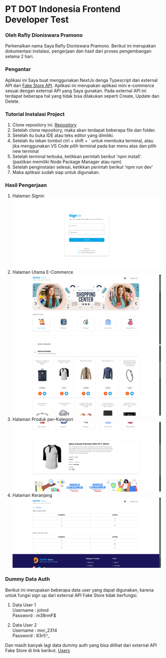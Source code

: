# PT DOT Indonesia Frontend Developer Test

### Oleh Rafly Dioniswara Pramono
Perkenalkan nama Saya Rafly Dioniswara Pramono. Berikut ini merupakan dokumentasi instalasi, pengerjaan dan hasil dari proses pengembangan selama 2 hari.

### Pengantar
Aplikasi ini Saya buat menggunakan NextJs denga Typescript dan external API dari [Fake Store API](https://fakestoreapi.com/docs). Aplikasi ini merupakan aplikasi mini e-commerce sesuai dengan external API yang Saya gunakan. Pada external API ini terdapat beberapa hal yang tidak bisa dilakukan seperti Create, Update dan Delete.

### Tutorial Instalasi Project
1. Clone repository ini. [Repository](https://github.com/RaflyDioniswaraPramono/dot-frontend-test)
2. Setelah clone repository, maka akan terdapat beberapa file dan folder.
3. Setelah itu buka IDE atau teks editor yang dimiliki.
4. Setelah itu tekan tombol ctrl + shift + ` untuk membuka terminal, atau jika menggunakan VS Code pilih terminal pada bar menu atas dan pilih new terminal
5. Setelah terminal terbuka, ketikkan perintah berikut 'npm install'. (pastikan memiliki Node Package Manager atau npm)
6. Setelah penginstalan selesai, ketikkan perintah berikut 'npm run dev'
7. Maka aplikasi sudah siap untuk digunakan.

### Hasil Pengerjaan
1. Halaman Signin ![Signin Image](/public/features/signin.png)
2. Halaman Utama E-Commerce ![Main Page Image](/public/features/main-page.png) ![Main Page Image](/public/features/main-page-2.png)
3. Halaman Produk per-Kategori ![Product Detail](/public/features/detail-product.png)
4. Halaman Keranjang ![Carts Image](/public/features/carts.png)

### Dummy Data Auth
Berikut ini merupakan beberapa data user yang dapat digunakan, karena untuk fungsi sign up  dari external API Fake Store tidak berfungsi.

1. Data User 1\
Username : johnd\
Password : m38rmF$

2. Data User 2\
Username : mor_2314\
Password : 83r5^_

Dan masih banyak lagi data dummy auth yang bisa dilihat dari external API Fake Store di link berikut. [Users](https://fakestoreapi.com/users)